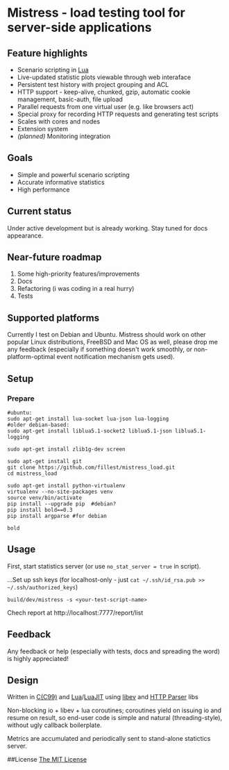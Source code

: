 # Mistress - load testing tool for server-side applications

## Feature highlights
* Scenario scripting in [Lua](http://en.wikipedia.org/wiki/Lua_%28programming_language%29)
* Live-updated statistic plots viewable through web interaface
* Persistent test history with project grouping and ACL
* HTTP support - keep-alive, chunked, gzip, automatic cookie management, basic-auth, file upload
* Parallel requests from one virtual user (e.g. like browsers act)
* Special proxy for recording HTTP requests and generating test scripts
* Scales with cores and nodes
* Extension system
* *(planned)* Monitoring integration

## Goals
* Simple and powerful scenario scripting
* Accurate informative statistics
* High performance

## Current status
Under active development but is already working. Stay tuned for docs appearance.

## Near-future roadmap
1. Some high-priority features/improvements
1. Docs
1. Refactoring (i was coding in a real hurry)
1. Tests

## Supported platforms
Currently I test on Debian and Ubuntu. Mistress should work on other popular Linux distributions, FreeBSD and Mac OS as well, please drop me any feedback (especially if something doesn't work smoothly, or non-platform-optimal event notification mechanism gets used).

## Setup
### Prepare
    #ubuntu:
    sudo apt-get install lua-socket lua-json lua-logging
    #older debian-based:
    sudo apt-get install liblua5.1-socket2 liblua5.1-json liblua5.1-logging
    
    sudo apt-get install zlib1g-dev screen

    sudo apt-get install git
    git clone https://github.com/fillest/mistress_load.git
    cd mistress_load

    sudo apt-get install python-virtualenv
    virtualenv --no-site-packages venv
    source venv/bin/activate
    pip install --upgrade pip  #debian?
    pip install bold==0.3
    pip install argparse #for debian
    
    bold

## Usage
First, start statistics server (or use `no_stat_server = true` in script).

...Set up ssh keys (for localhost-only - just `cat ~/.ssh/id_rsa.pub >> ~/.ssh/authorized_keys`)

`build/dev/mistress -s <your-test-script-name>`

Chech report at http://localhost:7777/report/list

## Feedback
Any feedback or help (especially with tests, docs and spreading the word) is highly appreciated!

## Design
Written in [C(C99)](http://en.wikipedia.org/wiki/C99) and [Lua](http://en.wikipedia.org/wiki/Lua_%28programming_language%29)/[LuaJIT](http://luajit.org/) using [libev](http://software.schmorp.de/pkg/libev.html) and [HTTP Parser](https://github.com/joyent/http-parser) libs

Non-blocking io + libev + lua coroutines; coroutines yield on issuing io and resume on result, so end-user code is simple and natural (threading-style), without ugly callback boilerplate.

Metrics are accumulated and periodically sent to stand-alone statictics server.

##License
[The MIT License](http://www.opensource.org/licenses/mit-license.php)
